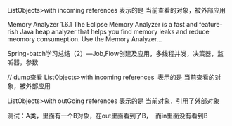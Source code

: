 


ListObjects>with incoming references
 表示的是 当前查看的对象，被外部应用

Memory Analyzer 1.6.1
The Eclipse Memory Analyzer is a fast and feature-rish Java heap
analyzer that helps you find memory leaks and reduce meomory consumeption.
Use the Memory Analyzer...


Spring-batch学习总结（2）—Job,Flow创建及应用，多线程并发，决策器，监听器，参数


// dump查看
ListObjects>with incoming references
 表示的是 当前查看的对象，被外部应用

ListObjects>with outGoing references
表示的是 当前对象，引用了外部对象

测试：A类，里面有一个B对象，在out里面看到了B，  而in里面没有看到B



